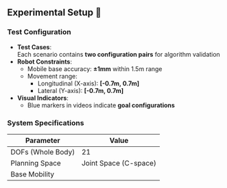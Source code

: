 ## Experimental Setup 🧪

### Test Configuration
- **Test Cases**:  
  Each scenario contains **two configuration pairs** for algorithm validation
- **Robot Constraints**:
  - Mobile base accuracy: **±1mm** within 1.5m range
  - Movement range:
    - Longitudinal (X-axis): **[-0.7m, 0.7m]**
    - Lateral (Y-axis): **[-0.7m, 0.7m]**
- **Visual Indicators**:
  - Blue markers in videos indicate **goal configurations**

### System Specifications
| Parameter | Value |
|-----------|-------|
| DOFs (Whole Body) | 21 |
| Planning Space | Joint Space (C-space) |
| Base Mobility |

